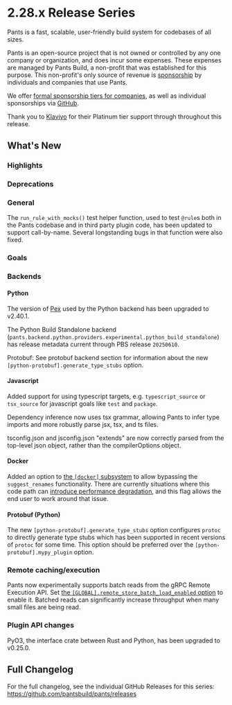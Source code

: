 # 2.28.x Release Series

Pants is a fast, scalable, user-friendly build system for codebases of all sizes.

Pants is an open-source project that is not owned or controlled by any one company or organization, and does incur some expenses. These expenses are managed by Pants Build, a non-profit that was established for this purpose. This non-profit's only source of revenue is [sponsorship](https://www.pantsbuild.org/sponsorship) by individuals and companies that use Pants.

We offer [formal sponsorship tiers for companies](https://www.pantsbuild.org/sponsorship), as well as individual sponsorships via [GitHub](https://github.com/sponsors/pantsbuild).

Thank you to [Klaviyo](https://www.klaviyo.com/) for their Platinum tier support through throughout this release.

## What's New

### Highlights

### Deprecations

### General

The `run_rule_with_mocks()` test helper function, used to test `@rule`s both in the Pants codebase and
in third party plugin code, has been updated to support call-by-name. Several longstanding bugs
in that function were also fixed.

### Goals

### Backends

#### Python

The version of [Pex](https://github.com/pex-tool/pex) used by the Python backend has been upgraded to v2.40.1.

The Python Build Standalone backend (`pants.backend.python.providers.experimental.python_build_standalone`) has release metadata current through PBS release `20250610`.

Protobuf: See protobuf backend section for information about the new `[python-protobuf].generate_type_stubs` option.

#### Javascript

Added support for using typescript targets, e.g. `typescript_source` or `tsx_source` for javascript goals like `test`
and `package`.

Dependency inference now uses tsx grammar, allowing Pants to infer type imports and more robustly parse jsx, tsx, and ts files.

tsconfig.json and jsconfig.json "extends" are now correctly parsed from the top-level json object, rather than the compilerOptions object.


#### Docker

Added an option to [the `[docker]` subsystem](https://www.pantsbuild.org/prerelease/reference/subsystems/docker) to allow
bypassing the `suggest_renames` functionality. There are currently situations where this code path can
[introduce performance degradation](https://github.com/pantsbuild/pants/issues/22246), and this flag allows the end user to work around that issue.

#### Protobuf (Python)

The new `[python-protobuf].generate_type_stubs` option configures `protoc` to directly generate type stubs which has been supported in recent versions of `protoc` for some time. This option should be preferred over the `[python-protobuf].mypy_plugin` option.

### Remote caching/execution

Pants now experimentally supports batch reads from the gRPC Remote Execution API. Set [the `[GLOBAL].remote_store_batch_load_enabled` option](https://www.pantsbuild.org/2.28/reference/global-options#remote_store_batch_load_enabled) to enable it. Batched reads can significantly increase throughput when many small files are being read.

### Plugin API changes

PyO3, the interface crate between Rust and Python, has been upgraded to v0.25.0.

## Full Changelog

For the full changelog, see the individual GitHub Releases for this series: <https://github.com/pantsbuild/pants/releases>
